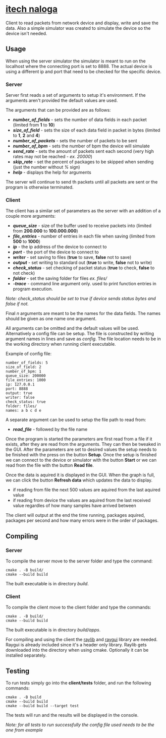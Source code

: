 # [itech naloga](https://github.com/smukvica/itech_naloga)

Client to read packets from network device and display, write and save the data. Also a simple simulator was created to simulate the device so the device isn't needed.

## Usage

When using the server simulator the simulator is meant to run on the localhost where the connecting port is set to 8888. The actual device is using a different ip and port that need to be checked for the specific device.

### Server

Server first reads a set of arguments to setup it's environment. If the arguments aren't provided the default values are used.

The arguments that can be provided are as follows:
* ***number_of_fields*** - sets the number of data fields in each packet (limited from **1** to **10**)
* ***size_of_field*** - sets the size of each data field in packet in bytes (limited to **1**, **2** and **4**)
* ***number_of_packets*** - sets the number of packets to be sent
* ***number_of_bpm*** - sets the number of bpm the device will simulate
* ***send_rate*** - sets the amount of packets sent each second (very high rates may not be reached - *ex. 20000*)
* ***skip_rate*** - set the percent of packages to be skipped when sending (just the number without *%* sign)
* ***help*** - displays the help for arguments

The server will continue to send th packets until all packets are sent or the program is otherwise terminated.

### Client

The client has a similar set of parameters as the server with an addition of a couple more arguments:

* ***queue_size*** - size of the buffer used to receive packets into (limited from **200.000** to **100.000.000**)
* ***file_entries*** - number of entries in each file when saving (limited from **500** to **1000**)
* ***ip*** - the ip address of the device to connect to
* ***port*** - the port of the device to connect to
* ***writer*** - set saving to files (**true** to save, **false** not to save)
* ***output*** - set writing to standard out (**true** to write, **false** not to write)
* ***check_status*** - set checking of packet status (**true** to check, **false** to not check)
* ***folder*** - set the saving folder for files *ex. files/*
* ***-trace*** - command line argument only. used to print function entries in program execution.

*Note: check_status should be set to true if device sends status bytes and false if not.*

Final *n* arguments are meant to be the names for the data fields. The names should be given as one name one argument.

All arguments can be omitted and the default values will be used. Alternatively a config file can be setup. The file is constructed by writing argument names in lines and save as *config*. The file location needs to be in the working directory when running client executable.

Example of config file:

    number_of_fields: 5
    size_of_field: 2
    number_of_bpm: 1
    queue_size: 200000
    file_entries: 1000
    ip: 127.0.0.1
    port: 8888
    output: true
    writer: false
    check_status: true
    folder: files/
    names: a b c d e

A separate argument can be used to setup the file path to read from:

* ***read_file*** - followed by the file name

Once the program is started the parameters are first read from a file if it exists, after they are read from the arguments. They can then be tweaked in the GUI. After the parameters are set to desired values the setup needs to be finished with the press on the button **Setup**. Once the setup is finished we can connect to the device or simulator with the button **Start** or we can read from the file with the button **Read file**.

Once the data is aquired it is displayed in the GUI. When the graph is full, we can click the button **Refresh data** which updates the data to display.

- if reading from file the next 500 values are aquired from the last aquired value
- if reading from device the values are aquired from the last received value regardles of how many samples have arrived between

The client will output at the end the time running, packages aquired, packages per second and how many errors were in the order of packages.

## Compiling

### Server

To compile the server move to the server folder and type the command:

    cmake . -B build/
    cmake --build build

The built executable is in directory *build*.

### Client

To compile the client move to the client folder and type the commands:

    cmake . -B build/
    cmake --build build

The built executable is in directory *build/apps*.

For compiling and using the client the [raylib](https://github.com/raysan5/raylib) and [raygui](https://github.com/raysan5/raygui) library are needed. Raygui is already included since it's a header only library. Raylib gets downloaded into the directory when using cmake. Optionally it can be installed separately.

## Testing

To run tests simply go into the **client/tests** folder, and run the following commands:

    cmake . -B build
    cmake --build build 
    cmake --build build --target test

The tests will run and the results will be displayed in the console.

*Note: for all tests to run successfully the config file used needs to be the one from example*